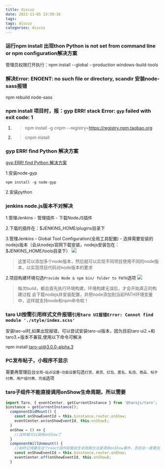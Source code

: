 ```yaml
---
title: discuz
date: 2021-11-05 13:39:16
tags:
tags: discuz
categories: discuz
---
```



### 运行npm install 出现thon Python is not set from command line or npm configuration解决方案

管理员权限打开执行：npm install --global --production windows-build-tools


### 解决Error: ENOENT: no such file or directory, scandir 安装node-sass报错
npm rebuild node-sass

### npm install 项目时，报：gyp ERR! stack Error: `gyp` failed with exit code: 1

1. > npm install -g cnpm --registry=https://registry.npm.taobao.org

2. > cnpm install

### gyp ERR! find Python 解决方案
[gyp ERR! find Python 解决方案](https://segmentfault.com/a/1190000023271417)

1.安装node-gyp
```
npm install -g node-gyp
```

2.安装python

### jenkins node.js版本不对解决
1.管理Jenkins - 管理插件 - 下载NodeJS插件

2.下载的插件在：$JENKINS_HOME/plugins目录下

3.管理Jenkins - Global Tool Configuration(全局工具配置) - 选择需要安装的nodejs版本（会从nodejs官网下载安装，nodejs安装包在：$JENKINS_HOME/tools目录下）
![](http://www.guoxh.com/blog/img/Jenkins/1.png)
> 这里可以添加多个node版本，然后就可以实现不同项目使用不同的node版本，以实现项目代码对node版本的要求

2.项目构建环境勾选`Provide Node & npm bin/ folder to PATH`选项
![](http://www.guoxh.com/blog/img/Jenkins/2.png)

> 每次build，都会首先执行环境构建，环境构建无误后，才会开始真正的构建过程
会下载nodejs并安装配置，并把node添加到当前PATH环境变量中，这样就支持node和npm命令啦！


### taro UI按需引用样式文件报错`引用taro UI报错Error: Cannot find module './style/index.scss'`

安装tao-ui时,如果出现报错，可以尝试安装taro-ui版本，因为目前taro ui2.+和taro3.+版本不兼容,使用以下命令可解决

npm install taro-ui@3.0.0-alpha.3

### PC发布帖子，小程序不显示

需要再管理后台`全局`-`站点设置`-`功能设置`勾选`打赏、悬赏、红包、匿名、私信、商品、帖子付费、用户组付费、充值`选项

### taro子组件不能直接调用onShow生命周期，所以需要
```js
import Taro, { eventCenter, getCurrentInstance } from '@tarojs/taro';
$instance = getCurrentInstance();
  componentDidMount() {
    const onShowEventId = this.$instance.router.onShow;
    eventCenter.on(onShowEventId, this.onShow);
  }
  onShow = () => {
    //这样就可以调用onShow了
  }
  componentWillUnmount() {
    //始终记得要在这个react组件卸载前生命周期方法里清除onShow事件，否则会一直累加
    const onShowEventId = this.$instance.router.onShow;
    eventCenter.off(onShowEventId, this.onShow);
  }
```